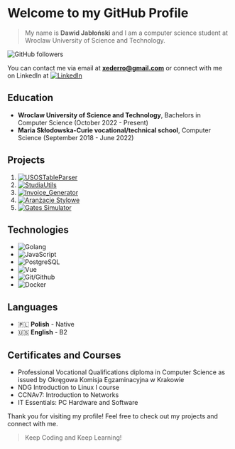 # Welcome to my GitHub Profile

>My name is **Dawid Jabłoński** and I am a computer science student at Wroclaw University of Science and Technology.

![GitHub followers](https://img.shields.io/github/followers/xederro?color=blueviolet&style=flat-square)

You can contact me via email at **[xederro@gmail.com](mailto:xederro@gmail.com)** 
or connect with me on LinkedIn at [![LinkedIn](https://img.shields.io/badge/-LinkedIn-blue?style=flat-square&logo=linkedin&logoColor=white&link=https://linkedin.com/in/dawidjablonski)](https://linkedin.com/in/dawidjablonski)

## Education

-   **Wroclaw University of Science and Technology**, Bachelors in Computer Science (October 2022 - Present)
-   **Maria Skłodowska-Curie vocational/technical school**, Computer Science (September 2018 - June 2022)

## Projects

1. [![USOSTableParser](https://img.shields.io/badge/-USOSTableParser-blueviolet?style=flat-square&logo=github&logoColor=white&link=https://github.com/xederro/USOSTableParser)](https://xederro.github.io/USOSTableParser/)
2. [![StudiaUtils](https://img.shields.io/badge/-StudiaUtils-blueviolet?style=flat-square&logo=github&logoColor=white&link=https://github.com/xederro/StudiaUtils)](https://github.com/xederro/StudiaUtils)
3. [![Invoice_Generator](https://img.shields.io/badge/-Invoice_Generator-blueviolet?style=flat-square&logo=github&logoColor=white&link=https://github.com/xederro/Invoice_Generator)](https://github.com/xederro/Invoice_Generator)
4. [![Aranżacje Stylowe](https://img.shields.io/badge/-Aran%C5%BCacje_Stylowe-blueviolet?style=flat-square&logo=wordpress&logoColor=white&link=https://aranzacjestylowe.pl/)](https://aranzacjestylowe.pl/)
5. [![Gates Simulator](https://img.shields.io/badge/-Gates_Simulator-blueviolet?style=flat-square&logo=github&logoColor=white&link=https://github.com/cholewakrzysztof/lab-project)](https://github.com/cholewakrzysztof/lab-project)
   
## Technologies

-  ![Golang](https://img.shields.io/badge/-Golang-blueviolet?style=flat-square&logo=go&logoColor=white) 
-  ![JavaScript](https://img.shields.io/badge/-JavaScript-blueviolet?style=flat-square&logo=php&logoColor=white)
-  ![PostgreSQL](https://img.shields.io/badge/postgresql-blueviolet?style=flat-square&logo=postgresql&logoColor=white)
-  ![Vue](https://img.shields.io/badge/-Vue-blueviolet?style=flat-square&logo=vue.js&logoColor=white)
-  ![Git/Github](https://img.shields.io/badge/git-blueviolet?style=flat-square&logo=git&logoColor=white)
-  ![Docker](https://img.shields.io/badge/docker-blueviolet?style=flat-square&logo=docker&logoColor=white)


## Languages

-   🇵🇱 **Polish** - Native
-   🇺🇸 **English** - B2


## Certificates and Courses
-   Professional Vocational Qualifications diploma in Computer Science as issued by Okręgowa Komisja Egzaminacyjna w Krakowie
-   NDG Introduction to Linux I course
-   CCNAv7: Introduction to Networks
-   IT Essentials: PC Hardware and Software

Thank you for visiting my profile! Feel free to check out my projects and connect with me.

> Keep Coding and Keep Learning!
